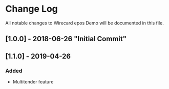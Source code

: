# Change Log
All notable changes to Wirecard epos Demo will be documented in this file.

## [1.0.0] - 2018-06-26 "Initial Commit"

## [1.1.0] - 2019-04-26
### Added
- Multitender feature